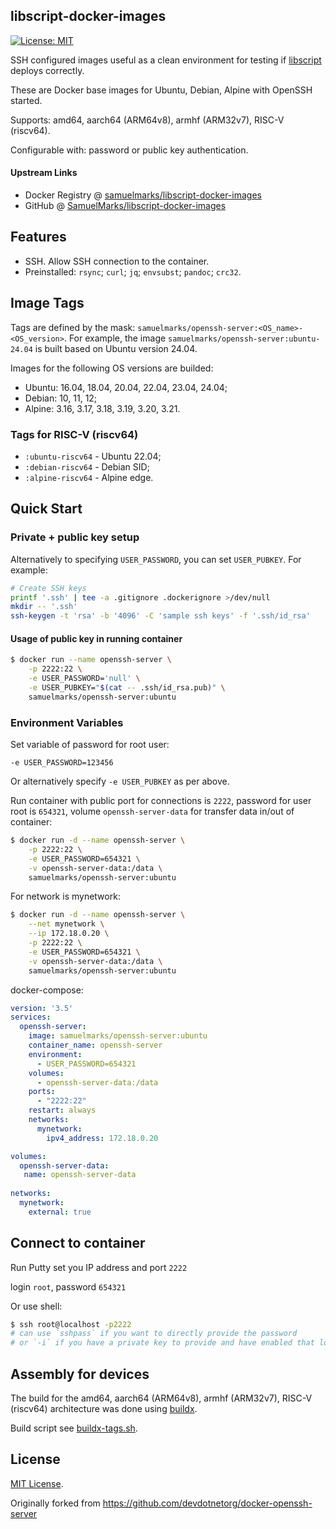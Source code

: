 libscript-docker-images
-----------------------
[![License: MIT](https://img.shields.io/badge/License-MIT-yellow.svg)](https://opensource.org/licenses/MIT)

SSH configured images useful as a clean environment for testing if [libscript](https://github.com/SamuelMarks/libscript) deploys correctly.

These are Docker base images for Ubuntu, Debian, Alpine with OpenSSH started.

Supports: amd64, aarch64 (ARM64v8), armhf (ARM32v7), RISC-V (riscv64).

Configurable with: password or public key authentication.

#### Upstream Links

* Docker Registry @ [samuelmarks/libscript-docker-images](https://hub.docker.com/r/samuelmarks/libscript-docker-images)
* GitHub @ [SamuelMarks/libscript-docker-images](https://github.com/SamuelMarks/libscript-docker-images)

## Features

* SSH. Allow SSH connection to the container.
* Preinstalled: `rsync`; `curl`; `jq`; `envsubst`; `pandoc`; `crc32`.

## Image Tags

Tags are defined by the mask: `samuelmarks/openssh-server:<OS_name>-<OS_version>`. For example, the image `samuelmarks/openssh-server:ubuntu-24.04` is built based on Ubuntu version 24.04.

Images for the following OS versions are builded:

* Ubuntu: 16.04, 18.04, 20.04, 22.04, 23.04, 24.04;
* Debian: 10, 11, 12;
* Alpine: 3.16, 3.17, 3.18, 3.19, 3.20, 3.21.

### Tags for RISC-V (riscv64)

* `:ubuntu-riscv64` - Ubuntu 22.04;
* `:debian-riscv64` - Debian SID;
* `:alpine-riscv64` - Alpine edge.

## Quick Start

### Private + public key setup

Alternatively to specifying `USER_PASSWORD`, you can set `USER_PUBKEY`. For example:
```sh
# Create SSH keys
printf '.ssh' | tee -a .gitignore .dockerignore >/dev/null
mkdir -- '.ssh'
ssh-keygen -t 'rsa' -b '4096' -C 'sample ssh keys' -f '.ssh/id_rsa'
```

#### Usage of public key in running container

```sh
$ docker run --name openssh-server \
    -p 2222:22 \
    -e USER_PASSWORD='null' \
    -e USER_PUBKEY="$(cat -- .ssh/id_rsa.pub)" \
    samuelmarks/openssh-server:ubuntu
```

### Environment Variables
 
Set variable of password for root user:

`-e USER_PASSWORD=123456`

Or alternatively specify `-e USER_PUBKEY` as per above.

Run container with public port for connections is `2222`, password for user root is `654321`, volume `openssh-server-data` for transfer data in/out of container:

```sh
$ docker run -d --name openssh-server \
    -p 2222:22 \
    -e USER_PASSWORD=654321 \
    -v openssh-server-data:/data \
    samuelmarks/openssh-server:ubuntu
````


For network is mynetwork:

```sh
$ docker run -d --name openssh-server \
    --net mynetwork \
    --ip 172.18.0.20 \
    -p 2222:22 \
    -e USER_PASSWORD=654321 \
    -v openssh-server-data:/data \
    samuelmarks/openssh-server:ubuntu
```

docker-compose:

```yaml
version: '3.5'
services:
  openssh-server:
    image: samuelmarks/openssh-server:ubuntu
    container_name: openssh-server
    environment:
      - USER_PASSWORD=654321
    volumes:
      - openssh-server-data:/data
    ports:
      - "2222:22"
    restart: always
    networks:
      mynetwork:
        ipv4_address: 172.18.0.20

volumes:
  openssh-server-data:
   name: openssh-server-data
   
networks:
  mynetwork:
    external: true
```

## Connect to container

Run Putty set you IP address and port `2222`

login `root`, password `654321`

Or use shell:
```sh
$ ssh root@localhost -p2222
# can use `sshpass` if you want to directly provide the password
# or `-i` if you have a private key to provide and have enabled that login
```

## Assembly for devices ##

The build for the amd64, aarch64 (ARM64v8), armhf (ARM32v7), RISC-V (riscv64) architecture was done using [buildx](https://github.com/docker/buildx).

Build script see [buildx-tags.sh](./buildx-tags.sh).

## License ##

[MIT License](https://github.com/samuelmarks/docker-openssh-server/blob/master/LICENSE).

Originally forked from https://github.com/devdotnetorg/docker-openssh-server
